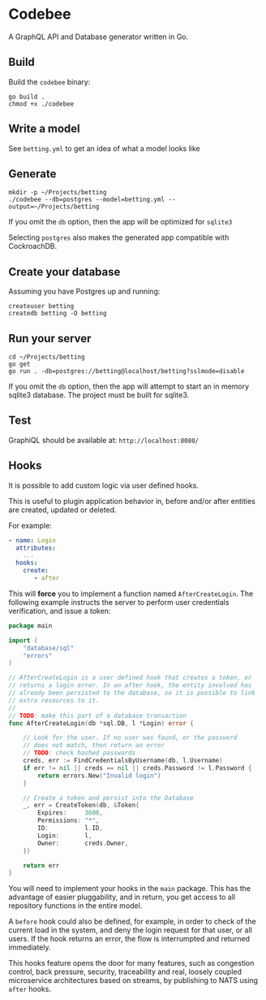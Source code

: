 # Codebee

A GraphQL API and Database generator written in Go.


## Build

Build the `codebee` binary:

```
go build .
chmod +x ./codebee
```

## Write a model

See `betting.yml` to get an idea of what a model looks like

## Generate

```
mkdir -p ~/Projects/betting
./codebee --db=postgres --model=betting.yml --output=~/Projects/betting
```

If you omit the `db` option, then the app will be optimized for
`sqlite3`

Selecting `postgres` also makes the generated app compatible with CockroachDB.

## Create your database

Assuming you have Postgres up and running:

```
createuser betting
createdb betting -O betting
```

## Run your server

```
cd ~/Projects/betting
go get
go run . -db=postgres://betting@localhost/betting?sslmode=disable
```

If you omit the `db` option, then the app will attempt to start an in
memory sqlite3 database. The project must be built for sqlite3.

## Test

GraphiQL should be available at: `http://localhost:8080/`


## Hooks

It is possible to add custom logic via user defined hooks. 

This is useful to plugin application behavior in, before and/or after entities are created, updated or
deleted.

For example:

```yaml
- name: Login
  attributes:
    ...
  hooks:
    create:
       - after
```

This will **force** you to implement a function named `AfterCreateLogin`.
The following example instructs the server to perform user credentials verification,
and issue a token:

```go
package main

import (
    "database/sql"
    "errors"
)

// AfterCreateLogin is a user defined hook that creates a token, or
// returns a login error. In an after hook, the entity involved has
// already been persisted to the database, so it is possible to link
// extra resources to it.
//
// TODO: make this part of a database transaction
func AfterCreateLogin(db *sql.DB, l *Login) error {

    // Look for the user. If no user was found, or the password
    // does not match, then return an error
    // TODO: check hashed passwords
    creds, err := FindCredentialsByUsername(db, l.Username)
    if err != nil || creds == nil || creds.Password != l.Password {
        return errors.New("Invalid login")
    }

    // Create a token and persist into the Database
    _, err = CreateToken(db, &Token{
        Expires:     3600,
        Permissions: "*",
        ID:          l.ID,
        Login:       l,
        Owner:       creds.Owner,
    })

    return err
}

```

You will need to implement your hooks in the `main` package. This has
the advantage of easier pluggability, and in return, you get access to
all repository functions in the entire model.

A `before` hook could also be defined, for example, in order to check of the current load in the system, and deny the login request for that user, or all users. If the hook returns an error, the flow is interrumpted and returned immediately. 

This hooks feature opens the door for many features, such as congestion control, back pressure, security, traceability and real, loosely coupled microservice architectures based on streams, by publishing to NATS using `after` hooks.
